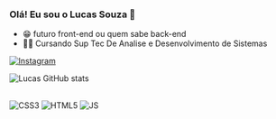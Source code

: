 ### Olá! Eu sou o Lucas Souza 👋

- 😁 futuro front-end ou quem sabe back-end
- 👨‍🎓 Cursando Sup Tec De Analise e Desenvolvimento de Sistemas


[![Instagram](https://img.shields.io/badge/Instagram-E4405F?style=for-the-badge&logo=instagram&logoColor=white)](https://www.instagram.com/012_lukaolk)


![Lucas GitHub stats](https://github-readme-stats.vercel.app/api?username=lucassouza88&show_icons=true&theme=radical)

<div style="display: inline_block"><br/>
<img aling="display" alt="CSS3" src="https://img.shields.io/badge/CSS3-1572B6?style=for-the-badge&logo=css3&logoColor=white" />
  <img aling="display" alt="HTML5" src="https://img.shields.io/badge/HTML5-E34F26?style=for-the-badge&logo=html5&logoColor=white" />
  <img aling="display" alt="JS" src="https://img.shields.io/badge/JavaScript-323330?style=for-the-badge&logo=javascript&logoColor=F7DF1E" />
<div/>
